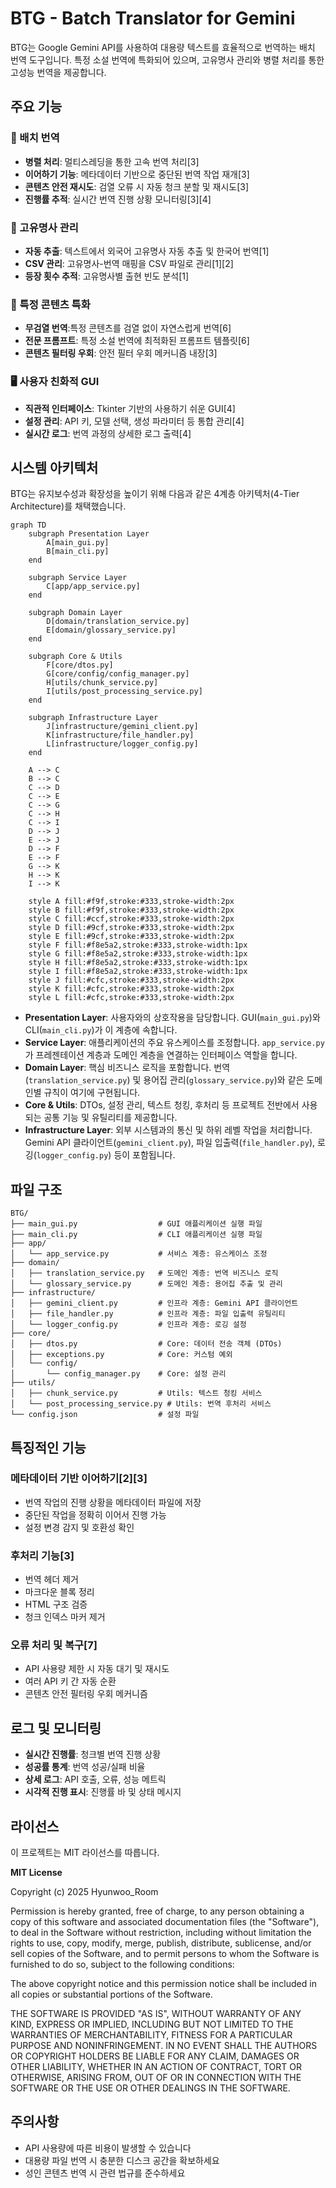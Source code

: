 # BTG - Batch Translator for Gemini

BTG는 Google Gemini API를 사용하여 대용량 텍스트를 효율적으로 번역하는 배치 번역 도구입니다. 특정 소설 번역에 특화되어 있으며, 고유명사 관리와 병렬 처리를 통한 고성능 번역을 제공합니다.

## 주요 기능

### 🔄 배치 번역
- **병렬 처리**: 멀티스레딩을 통한 고속 번역 처리[3]
- **이어하기 기능**: 메타데이터 기반으로 중단된 번역 작업 재개[3]
- **콘텐츠 안전 재시도**: 검열 오류 시 자동 청크 분할 및 재시도[3]
- **진행률 추적**: 실시간 번역 진행 상황 모니터링[3][4]

### 📝 고유명사 관리
- **자동 추출**: 텍스트에서 외국어 고유명사 자동 추출 및 한국어 번역[1]
- **CSV 관리**: 고유명사-번역 매핑을 CSV 파일로 관리[1][2]
- **등장 횟수 추적**: 고유명사별 출현 빈도 분석[1]

### 🎯 특정 콘텐츠 특화
- **무검열 번역**:특정 콘텐츠를 검열 없이 자연스럽게 번역[6]
- **전문 프롬프트**: 특정 소설 번역에 최적화된 프롬프트 템플릿[6]
- **콘텐츠 필터링 우회**: 안전 필터 우회 메커니즘 내장[3]

### 🖥️ 사용자 친화적 GUI
- **직관적 인터페이스**: Tkinter 기반의 사용하기 쉬운 GUI[4]
- **설정 관리**: API 키, 모델 선택, 생성 파라미터 등 통합 관리[4]
- **실시간 로그**: 번역 과정의 상세한 로그 출력[4]

## 시스템 아키텍처

BTG는 유지보수성과 확장성을 높이기 위해 다음과 같은 4계층 아키텍처(4-Tier Architecture)를 채택했습니다.

```mermaid
graph TD
    subgraph Presentation Layer
        A[main_gui.py]
        B[main_cli.py]
    end

    subgraph Service Layer
        C[app/app_service.py]
    end

    subgraph Domain Layer
        D[domain/translation_service.py]
        E[domain/glossary_service.py]
    end

    subgraph Core & Utils
        F[core/dtos.py]
        G[core/config/config_manager.py]
        H[utils/chunk_service.py]
        I[utils/post_processing_service.py]
    end

    subgraph Infrastructure Layer
        J[infrastructure/gemini_client.py]
        K[infrastructure/file_handler.py]
        L[infrastructure/logger_config.py]
    end

    A --> C
    B --> C
    C --> D
    C --> E
    C --> G
    C --> H
    C --> I
    D --> J
    E --> J
    D --> F
    E --> F
    G --> K
    H --> K
    I --> K

    style A fill:#f9f,stroke:#333,stroke-width:2px
    style B fill:#f9f,stroke:#333,stroke-width:2px
    style C fill:#ccf,stroke:#333,stroke-width:2px
    style D fill:#9cf,stroke:#333,stroke-width:2px
    style E fill:#9cf,stroke:#333,stroke-width:2px
    style F fill:#f8e5a2,stroke:#333,stroke-width:1px
    style G fill:#f8e5a2,stroke:#333,stroke-width:1px
    style H fill:#f8e5a2,stroke:#333,stroke-width:1px
    style I fill:#f8e5a2,stroke:#333,stroke-width:1px
    style J fill:#cfc,stroke:#333,stroke-width:2px
    style K fill:#cfc,stroke:#333,stroke-width:2px
    style L fill:#cfc,stroke:#333,stroke-width:2px
```

- **Presentation Layer**: 사용자와의 상호작용을 담당합니다. GUI(`main_gui.py`)와 CLI(`main_cli.py`)가 이 계층에 속합니다.
- **Service Layer**: 애플리케이션의 주요 유스케이스를 조정합니다. `app_service.py`가 프레젠테이션 계층과 도메인 계층을 연결하는 인터페이스 역할을 합니다.
- **Domain Layer**: 핵심 비즈니스 로직을 포함합니다. 번역(`translation_service.py`) 및 용어집 관리(`glossary_service.py`)와 같은 도메인별 규칙이 여기에 구현됩니다.
- **Core & Utils**: DTOs, 설정 관리, 텍스트 청킹, 후처리 등 프로젝트 전반에서 사용되는 공통 기능 및 유틸리티를 제공합니다.
- **Infrastructure Layer**: 외부 시스템과의 통신 및 하위 레벨 작업을 처리합니다. Gemini API 클라이언트(`gemini_client.py`), 파일 입출력(`file_handler.py`), 로깅(`logger_config.py`) 등이 포함됩니다.

## 파일 구조

```
BTG/
├── main_gui.py                  # GUI 애플리케이션 실행 파일
├── main_cli.py                  # CLI 애플리케이션 실행 파일
├── app/
│   └── app_service.py           # 서비스 계층: 유스케이스 조정
├── domain/
│   ├── translation_service.py   # 도메인 계층: 번역 비즈니스 로직
│   └── glossary_service.py      # 도메인 계층: 용어집 추출 및 관리
├── infrastructure/
│   ├── gemini_client.py         # 인프라 계층: Gemini API 클라이언트
│   ├── file_handler.py          # 인프라 계층: 파일 입출력 유틸리티
│   └── logger_config.py         # 인프라 계층: 로깅 설정
├── core/
│   ├── dtos.py                  # Core: 데이터 전송 객체 (DTOs)
│   ├── exceptions.py            # Core: 커스텀 예외
│   └── config/
│       └── config_manager.py    # Core: 설정 관리
├── utils/
│   ├── chunk_service.py         # Utils: 텍스트 청킹 서비스
│   └── post_processing_service.py # Utils: 번역 후처리 서비스
└── config.json                  # 설정 파일
```

## 특징적인 기능

### 메타데이터 기반 이어하기[2][3]
- 번역 작업의 진행 상황을 메타데이터 파일에 저장
- 중단된 작업을 정확히 이어서 진행 가능
- 설정 변경 감지 및 호환성 확인

### 후처리 기능[3]
- 번역 헤더 제거
- 마크다운 블록 정리
- HTML 구조 검증
- 청크 인덱스 마커 제거

### 오류 처리 및 복구[7]
- API 사용량 제한 시 자동 대기 및 재시도
- 여러 API 키 간 자동 순환
- 콘텐츠 안전 필터링 우회 메커니즘

## 로그 및 모니터링

- **실시간 진행률**: 청크별 번역 진행 상황
- **성공률 통계**: 번역 성공/실패 비율
- **상세 로그**: API 호출, 오류, 성능 메트릭
- **시각적 진행 표시**: 진행률 바 및 상태 메시지

## 라이선스

이 프로젝트는 MIT 라이선스를 따릅니다.

**MIT License**

Copyright (c) 2025 Hyunwoo_Room

Permission is hereby granted, free of charge, to any person obtaining a copy
of this software and associated documentation files (the "Software"), to deal
in the Software without restriction, including without limitation the rights
to use, copy, modify, merge, publish, distribute, sublicense, and/or sell
copies of the Software, and to permit persons to whom the Software is
furnished to do so, subject to the following conditions:

The above copyright notice and this permission notice shall be included in all
copies or substantial portions of the Software.

THE SOFTWARE IS PROVIDED "AS IS", WITHOUT WARRANTY OF ANY KIND, EXPRESS OR
IMPLIED, INCLUDING BUT NOT LIMITED TO THE WARRANTIES OF MERCHANTABILITY,
FITNESS FOR A PARTICULAR PURPOSE AND NONINFRINGEMENT. IN NO EVENT SHALL THE
AUTHORS OR COPYRIGHT HOLDERS BE LIABLE FOR ANY CLAIM, DAMAGES OR OTHER
LIABILITY, WHETHER IN AN ACTION OF CONTRACT, TORT OR OTHERWISE, ARISING FROM,
OUT OF OR IN CONNECTION WITH THE SOFTWARE OR THE USE OR OTHER DEALINGS IN THE
SOFTWARE.

## 주의사항

- API 사용량에 따른 비용이 발생할 수 있습니다
- 대용량 파일 번역 시 충분한 디스크 공간을 확보하세요
- 성인 콘텐츠 번역 시 관련 법규를 준수하세요

